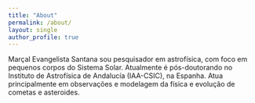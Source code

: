 ```yaml
---
title: "About"
permalink: /about/
layout: single
author_profile: true
---
```


Marçal Evangelista Santana sou pesquisador em astrofísica, com foco em pequenos corpos do Sistema Solar. Atualmente é pós-doutorando no Instituto de Astrofísica de Andalucía (IAA-CSIC), na Espanha. Atua principalmente em observações e modelagem da física e evolução de cometas e asteroides.

